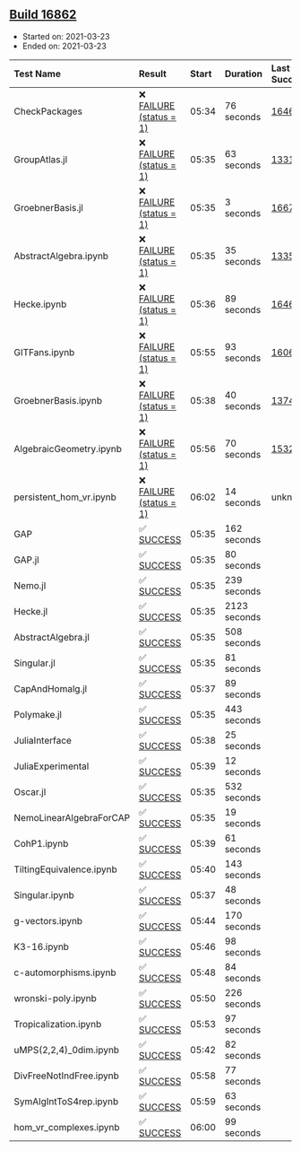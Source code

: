## [Build 16862](https://oscarci.mathematik.uni-kl.de/job/oscar/16862/)

* Started on: 2021-03-23
* Ended on: 2021-03-23

| Test Name    | Result | Start | Duration | Last Success | First Failure |
|:-------------|:-------|:------|:---------|:-------------|:--------------|
| CheckPackages | ❌ [FAILURE (status = 1)](https://oscarci.mathematik.uni-kl.de/job/oscar/16862/artifact/logs/build-16862/CheckPackages.log) | 05:34 | 76 seconds | [16463](https://oscarci.mathematik.uni-kl.de/job/oscar/16463/) | [16464](https://oscarci.mathematik.uni-kl.de/job/oscar/16464/) |
| GroupAtlas.jl | ❌ [FAILURE (status = 1)](https://oscarci.mathematik.uni-kl.de/job/oscar/16862/artifact/logs/build-16862/GroupAtlas.jl.log) | 05:35 | 63 seconds | [13311](https://oscarci.mathematik.uni-kl.de/job/oscar/13311/) | [13312](https://oscarci.mathematik.uni-kl.de/job/oscar/13312/) |
| GroebnerBasis.jl | ❌ [FAILURE (status = 1)](https://oscarci.mathematik.uni-kl.de/job/oscar/16862/artifact/logs/build-16862/GroebnerBasis.jl.log) | 05:35 | 3 seconds | [16676](https://oscarci.mathematik.uni-kl.de/job/oscar/16676/) | [16677](https://oscarci.mathematik.uni-kl.de/job/oscar/16677/) |
| AbstractAlgebra.ipynb | ❌ [FAILURE (status = 1)](https://oscarci.mathematik.uni-kl.de/job/oscar/16862/artifact/logs/build-16862/AbstractAlgebra.ipynb.log) | 05:35 | 35 seconds | [13355](https://oscarci.mathematik.uni-kl.de/job/oscar/13355/) | [13356](https://oscarci.mathematik.uni-kl.de/job/oscar/13356/) |
| Hecke.ipynb | ❌ [FAILURE (status = 1)](https://oscarci.mathematik.uni-kl.de/job/oscar/16862/artifact/logs/build-16862/Hecke.ipynb.log) | 05:36 | 89 seconds | [16463](https://oscarci.mathematik.uni-kl.de/job/oscar/16463/) | [16464](https://oscarci.mathematik.uni-kl.de/job/oscar/16464/) |
| GITFans.ipynb | ❌ [FAILURE (status = 1)](https://oscarci.mathematik.uni-kl.de/job/oscar/16862/artifact/logs/build-16862/GITFans.ipynb.log) | 05:55 | 93 seconds | [16068](https://oscarci.mathematik.uni-kl.de/job/oscar/16068/) | [16069](https://oscarci.mathematik.uni-kl.de/job/oscar/16069/) |
| GroebnerBasis.ipynb | ❌ [FAILURE (status = 1)](https://oscarci.mathematik.uni-kl.de/job/oscar/16862/artifact/logs/build-16862/GroebnerBasis.ipynb.log) | 05:38 | 40 seconds | [13748](https://oscarci.mathematik.uni-kl.de/job/oscar/13748/) | [13749](https://oscarci.mathematik.uni-kl.de/job/oscar/13749/) |
| AlgebraicGeometry.ipynb | ❌ [FAILURE (status = 1)](https://oscarci.mathematik.uni-kl.de/job/oscar/16862/artifact/logs/build-16862/AlgebraicGeometry.ipynb.log) | 05:56 | 70 seconds | [15322](https://oscarci.mathematik.uni-kl.de/job/oscar/15322/) | [15323](https://oscarci.mathematik.uni-kl.de/job/oscar/15323/) |
| persistent_hom_vr.ipynb | ❌ [FAILURE (status = 1)](https://oscarci.mathematik.uni-kl.de/job/oscar/16862/artifact/logs/build-16862/persistent_hom_vr.ipynb.log) | 06:02 | 14 seconds | unknown | unknown |
| GAP | ✅ [SUCCESS](https://oscarci.mathematik.uni-kl.de/job/oscar/16862/artifact/logs/build-16862/GAP.log) | 05:35 | 162 seconds |  |  |
| GAP.jl | ✅ [SUCCESS](https://oscarci.mathematik.uni-kl.de/job/oscar/16862/artifact/logs/build-16862/GAP.jl.log) | 05:35 | 80 seconds |  |  |
| Nemo.jl | ✅ [SUCCESS](https://oscarci.mathematik.uni-kl.de/job/oscar/16862/artifact/logs/build-16862/Nemo.jl.log) | 05:35 | 239 seconds |  |  |
| Hecke.jl | ✅ [SUCCESS](https://oscarci.mathematik.uni-kl.de/job/oscar/16862/artifact/logs/build-16862/Hecke.jl.log) | 05:35 | 2123 seconds |  |  |
| AbstractAlgebra.jl | ✅ [SUCCESS](https://oscarci.mathematik.uni-kl.de/job/oscar/16862/artifact/logs/build-16862/AbstractAlgebra.jl.log) | 05:35 | 508 seconds |  |  |
| Singular.jl | ✅ [SUCCESS](https://oscarci.mathematik.uni-kl.de/job/oscar/16862/artifact/logs/build-16862/Singular.jl.log) | 05:35 | 81 seconds |  |  |
| CapAndHomalg.jl | ✅ [SUCCESS](https://oscarci.mathematik.uni-kl.de/job/oscar/16862/artifact/logs/build-16862/CapAndHomalg.jl.log) | 05:37 | 89 seconds |  |  |
| Polymake.jl | ✅ [SUCCESS](https://oscarci.mathematik.uni-kl.de/job/oscar/16862/artifact/logs/build-16862/Polymake.jl.log) | 05:35 | 443 seconds |  |  |
| JuliaInterface | ✅ [SUCCESS](https://oscarci.mathematik.uni-kl.de/job/oscar/16862/artifact/logs/build-16862/JuliaInterface.log) | 05:38 | 25 seconds |  |  |
| JuliaExperimental | ✅ [SUCCESS](https://oscarci.mathematik.uni-kl.de/job/oscar/16862/artifact/logs/build-16862/JuliaExperimental.log) | 05:39 | 12 seconds |  |  |
| Oscar.jl | ✅ [SUCCESS](https://oscarci.mathematik.uni-kl.de/job/oscar/16862/artifact/logs/build-16862/Oscar.jl.log) | 05:35 | 532 seconds |  |  |
| NemoLinearAlgebraForCAP | ✅ [SUCCESS](https://oscarci.mathematik.uni-kl.de/job/oscar/16862/artifact/logs/build-16862/NemoLinearAlgebraForCAP.log) | 05:35 | 19 seconds |  |  |
| CohP1.ipynb | ✅ [SUCCESS](https://oscarci.mathematik.uni-kl.de/job/oscar/16862/artifact/logs/build-16862/CohP1.ipynb.log) | 05:39 | 61 seconds |  |  |
| TiltingEquivalence.ipynb | ✅ [SUCCESS](https://oscarci.mathematik.uni-kl.de/job/oscar/16862/artifact/logs/build-16862/TiltingEquivalence.ipynb.log) | 05:40 | 143 seconds |  |  |
| Singular.ipynb | ✅ [SUCCESS](https://oscarci.mathematik.uni-kl.de/job/oscar/16862/artifact/logs/build-16862/Singular.ipynb.log) | 05:37 | 48 seconds |  |  |
| g-vectors.ipynb | ✅ [SUCCESS](https://oscarci.mathematik.uni-kl.de/job/oscar/16862/artifact/logs/build-16862/g-vectors.ipynb.log) | 05:44 | 170 seconds |  |  |
| K3-16.ipynb | ✅ [SUCCESS](https://oscarci.mathematik.uni-kl.de/job/oscar/16862/artifact/logs/build-16862/K3-16.ipynb.log) | 05:46 | 98 seconds |  |  |
| c-automorphisms.ipynb | ✅ [SUCCESS](https://oscarci.mathematik.uni-kl.de/job/oscar/16862/artifact/logs/build-16862/c-automorphisms.ipynb.log) | 05:48 | 84 seconds |  |  |
| wronski-poly.ipynb | ✅ [SUCCESS](https://oscarci.mathematik.uni-kl.de/job/oscar/16862/artifact/logs/build-16862/wronski-poly.ipynb.log) | 05:50 | 226 seconds |  |  |
| Tropicalization.ipynb | ✅ [SUCCESS](https://oscarci.mathematik.uni-kl.de/job/oscar/16862/artifact/logs/build-16862/Tropicalization.ipynb.log) | 05:53 | 97 seconds |  |  |
| uMPS(2,2,4)_0dim.ipynb | ✅ [SUCCESS](https://oscarci.mathematik.uni-kl.de/job/oscar/16862/artifact/logs/build-16862/uMPS-2-2-4-_0dim.ipynb.log) | 05:42 | 82 seconds |  |  |
| DivFreeNotIndFree.ipynb | ✅ [SUCCESS](https://oscarci.mathematik.uni-kl.de/job/oscar/16862/artifact/logs/build-16862/DivFreeNotIndFree.ipynb.log) | 05:58 | 77 seconds |  |  |
| SymAlgIntToS4rep.ipynb | ✅ [SUCCESS](https://oscarci.mathematik.uni-kl.de/job/oscar/16862/artifact/logs/build-16862/SymAlgIntToS4rep.ipynb.log) | 05:59 | 63 seconds |  |  |
| hom_vr_complexes.ipynb | ✅ [SUCCESS](https://oscarci.mathematik.uni-kl.de/job/oscar/16862/artifact/logs/build-16862/hom_vr_complexes.ipynb.log) | 06:00 | 99 seconds |  |  |

